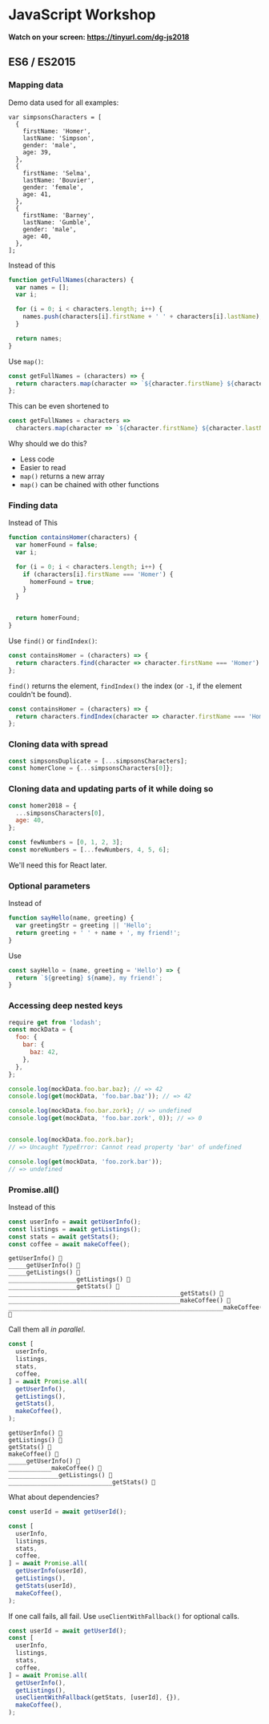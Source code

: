 # JavaScript Workshop

**Watch on your screen: https://tinyurl.com/dg-js2018**

## ES6 / ES2015

### Mapping data

Demo data used for all examples:
```
var simpsonsCharacters = [
  {
    firstName: 'Homer',
    lastName: 'Simpson',
    gender: 'male',
    age: 39,
  },
  {
    firstName: 'Selma',
    lastName: 'Bouvier',
    gender: 'female',
    age: 41,
  },
  {
    firstName: 'Barney',
    lastName: 'Gumble',
    gender: 'male',
    age: 40,
  },
];
```

Instead of this

```javascript
function getFullNames(characters) {
  var names = [];
  var i;

  for (i = 0; i < characters.length; i++) {
    names.push(characters[i].firstName + ' ' + characters[i].lastName);
  }

  return names;
}
```

Use `map()`:

```javascript
const getFullNames = (characters) => {
  return characters.map(character => `${character.firstName} ${character.lastName}`);
};
```

This can be even shortened to

```javascript
const getFullNames = characters =>
  characters.map(character => `${character.firstName} ${character.lastName}`);
```

Why should we do this?

 - Less code
 - Easier to read
 - `map()` returns a new array
 - `map()` can be chained with other functions


### Finding data
Instead of This

```javascript
function containsHomer(characters) {
  var homerFound = false;
  var i;

  for (i = 0; i < characters.length; i++) {
    if (characters[i].firstName === 'Homer') {
      homerFound = true;
    }
  }


  return homerFound;
}
```

Use `find()` or `findIndex()`:

```javascript
const containsHomer = (characters) => {
  return characters.find(character => character.firstName === 'Homer') !== undefined;
};
```

`find()` returns the element, `findIndex()` the index (or `-1`, if the element couldn't be found).

```javascript
const containsHomer = (characters) => {
  return characters.findIndex(character => character.firstName === 'Homer') !== -1;
};
```


### Cloning data with spread
```javascript
const simpsonsDuplicate = [...simpsonsCharacters];
const homerClone = {...simpsonsCharacters[0]};
```

### Cloning data and updating parts of it while doing so
```javascript
const homer2018 = {
  ...simpsonsCharacters[0],
  age: 40,
};

const fewNumbers = [0, 1, 2, 3];
const moreNumbers = [...fewNumbers, 4, 5, 6];
```

We'll need this for React later.

### Optional parameters

Instead of
```javascript
function sayHello(name, greeting) {
  var greetingStr = greeting || 'Hello';
  return greeting + ' ' + name + ', my friend!';
}
```

Use
```javascript
const sayHello = (name, greeting = 'Hello') => {
  return `${greeting} ${name}, my friend!`;
}
```

### Accessing deep nested keys

```javascript
require get from 'lodash';
const mockData = {
  foo: {
    bar: {
      baz: 42,
    },
  },
};

console.log(mockData.foo.bar.baz); // => 42
console.log(get(mockData, 'foo.bar.baz')); // => 42

console.log(mockData.foo.bar.zork); // => undefined
console.log(get(mockData, 'foo.bar.zork', 0)); // => 0


console.log(mockData.foo.zork.bar);
// => Uncaught TypeError: Cannot read property 'bar' of undefined

console.log(get(mockData, 'foo.zork.bar'));
// => undefined
```


### Promise.all()

Instead of this

```javascript
const userInfo = await getUserInfo();
const listings = await getListings();
const stats = await getStats();
const coffee = await makeCoffee();
```

```
getUserInfo() 🚀
_____getUserInfo() 🏁
_____getListings() 🚀
___________________getListings() 🏁
___________________getStats() 🚀
________________________________________________getStats() 🏁
________________________________________________makeCoffee() 🚀
____________________________________________________________makeCoffee() 🏁
```

Call them all _in parallel_.

```javascript
const [
  userInfo,
  listings,
  stats,
  coffee,
] = await Promise.all(
  getUserInfo(),
  getListings(),
  getStats(),
  makeCoffee(),
);
```

```
getUserInfo() 🚀
getListings() 🚀
getStats() 🚀
makeCoffee() 🚀
_____getUserInfo() 🏁
____________makeCoffee() 🏁
______________getListings() 🏁
_____________________________getStats() 🏁
```

What about dependencies?

```javascript
const userId = await getUserId();

const [
  userInfo,
  listings,
  stats,
  coffee,
] = await Promise.all(
  getUserInfo(userId),
  getListings(),
  getStats(userId),
  makeCoffee(),
);
```


If one call fails, all fail. Use `useClientWithFallback()` for optional calls.

```javascript
const userId = await getUserId();
const [
  userInfo,
  listings,
  stats,
  coffee,
] = await Promise.all(
  getUserInfo(),
  getListings(),
  useClientWithFallback(getStats, [userId], {}),
  makeCoffee(),
);
```

